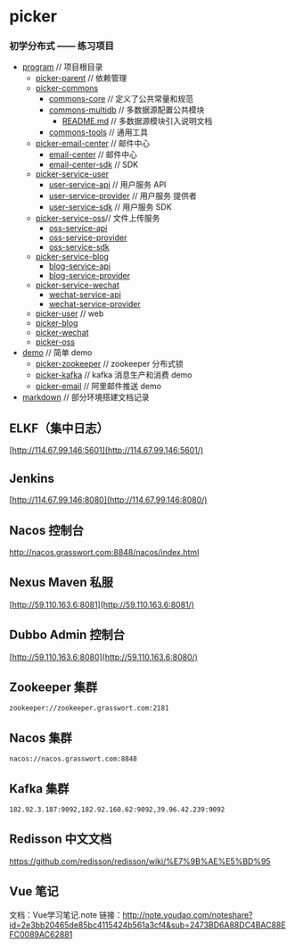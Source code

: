 # picker
### 初学分布式 —— 练习项目
* [program](https://github.com/xuliangliang1995/picker/tree/master/program) // 项目根目录
  * [picker-parent](https://github.com/xuliangliang1995/picker/tree/master/program/picker-parent)  // 依赖管理
  * [picker-commons](https://github.com/xuliangliang1995/picker/tree/master/program/picker-commons)
    * [commons-core](https://github.com/xuliangliang1995/picker/tree/master/program/picker-commons/commons-core) // 定义了公共常量和规范
    * [commons-multidb](https://github.com/xuliangliang1995/picker/tree/master/program/picker-commons/commons-multidb) // 多数据源配置公共模块
      * [README.md](https://github.com/xuliangliang1995/picker/blob/master/program/picker-commons/commons-multidb/README.md) // 多数据源模块引入说明文档
    * [commons-tools](https://github.com/xuliangliang1995/picker/tree/master/program/picker-commons/commons-tools)	// 通用工具
  * [picker-email-center](https://github.com/xuliangliang1995/picker/tree/master/program/picker-email-center) // 邮件中心
    * [email-center](https://github.com/xuliangliang1995/picker/tree/master/program/picker-email-center/email-center) // 邮件中心
    * [email-center-sdk](https://github.com/xuliangliang1995/picker/tree/master/program/picker-email-center/email-center-sdk) // SDK 
  * [picker-service-user](https://github.com/xuliangliang1995/picker/tree/master/program/picker-service-user)
    * [user-service-api](https://github.com/xuliangliang1995/picker/tree/master/program/picker-service-user/user-service-api) // 用户服务 API
    * [user-service-provider](https://github.com/xuliangliang1995/picker/tree/master/program/picker-service-user/user-service-provider) // 用户服务 提供者
    * [user-service-sdk](https://github.com/xuliangliang1995/picker/tree/master/program/picker-service-user/user-service-sdk) // 用户服务 SDK
  * [picker-service-oss](https://github.com/xuliangliang1995/picker/tree/master/program/picker-service-oss)// 文件上传服务
    * [oss-service-api](https://github.com/xuliangliang1995/picker/tree/master/program/picker-service-oss/oss-service-api)
    * [oss-service-provider](https://github.com/xuliangliang1995/picker/tree/master/program/picker-service-oss/oss-service-provider)
    * [oss-service-sdk](https://github.com/xuliangliang1995/picker/tree/master/program/picker-service-oss/oss-service-sdk)
  * [picker-service-blog](https://github.com/xuliangliang1995/picker/tree/master/program/picker-service-blog)
    * [blog-service-api](https://github.com/xuliangliang1995/picker/tree/master/program/picker-service-blog/blog-service-api)
    * [blog-service-provider](https://github.com/xuliangliang1995/picker/tree/master/program/picker-service-blog/blog-service-provider)
  * [picker-service-wechat](https://github.com/xuliangliang1995/picker/tree/master/program/picker-service-wechat)
    * [wechat-service-api](https://github.com/xuliangliang1995/picker/tree/master/program/picker-service-wechat/wechat-service-api)
    * [wechat-service-provider](https://github.com/xuliangliang1995/picker/tree/master/program/picker-service-wechat/wechat-service-provider)
  * [picker-user](https://github.com/xuliangliang1995/picker/tree/master/program/picker-user) // web 
  * [picker-blog](https://github.com/xuliangliang1995/picker/tree/master/program/picker-blog)
  * [picker-wechat](https://github.com/xuliangliang1995/picker/tree/master/program/picker-wechat)
  * [picker-oss](https://github.com/xuliangliang1995/picker/tree/master/program/picker-oss)
* [demo](https://github.com/xuliangliang1995/picker/tree/master/demo) // 简单 demo
  * [picker-zookeeper](https://github.com/xuliangliang1995/picker/tree/master/demo/picker-zookeeper) // zookeeper 分布式锁
  * [picker-kafka](https://github.com/xuliangliang1995/picker/tree/master/demo/picker-kafka) // kafka 消息生产和消费 demo
  * [picker-email](https://github.com/xuliangliang1995/picker/tree/master/demo/picker-email) // 阿里邮件推送 demo
* [markdown](https://github.com/xuliangliang1995/picker/tree/master/markdown) // 部分环境搭建文档记录



## ELKF（集中日志）

 [http://114.67.99.146:5601](http://114.67.99.146:5601/) 



## Jenkins 

 [http://114.67.99.146:8080](http://114.67.99.146:8080/) 



## Nacos 控制台

http://nacos.grasswort.com:8848/nacos/index.html



## Nexus Maven 私服

[http://59.110.163.6:8081](http://59.110.163.6:8081/)



## Dubbo Admin 控制台

[http://59.110.163.6:8080](http://59.110.163.6:8080/)



## Zookeeper 集群

```properties
zookeeper://zookeeper.grasswort.com:2181
```



## Nacos 集群

```properties
nacos://nacos.grasswort.com:8848
```



## Kafka 集群

```shell
182.92.3.187:9092,182.92.160.62:9092,39.96.42.239:9092
```

## Redisson 中文文档
https://github.com/redisson/redisson/wiki/%E7%9B%AE%E5%BD%95

## Vue 笔记
文档：Vue学习笔记.note
链接：http://note.youdao.com/noteshare?id=2e3bb20465de85bc4115424b561a3cf4&sub=2473BD6A88DC4BAC88EFC0089AC62881



